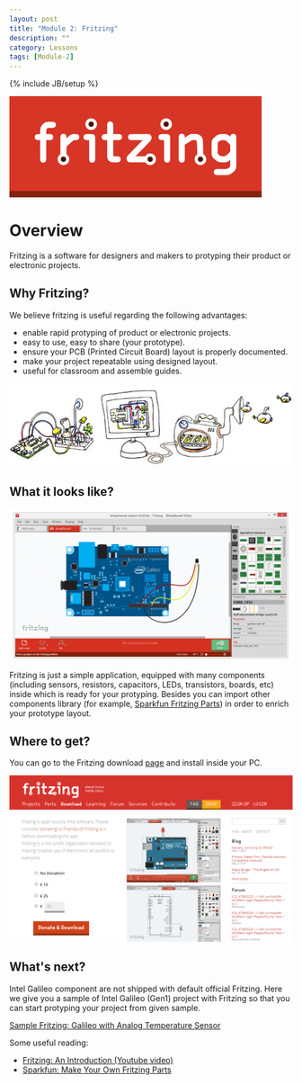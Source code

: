 ```yaml
---
layout: post
title: "Module 2: Fritzing"
description: ""
category: Lessons 
tags: [Module-2]
---
```

{% include JB/setup %}

![](/img/fritzing.png)

# Overview

Fritzing is a software for designers and makers to protyping their product or electronic projects. 

## Why Fritzing?

We believe fritzing is useful regarding the following advantages:

* enable rapid protyping of product or electronic projects.
* easy to use, easy to share (your prototype).
* ensure your PCB (Printed Circuit Board) layout is properly documented. 
* make your project repeatable using designed layout.
* useful for classroom and assemble guides. 

![](/img/fritzing-doodle.png)

## What it looks like?

![](/img/fritzing-ide.png)

Fritzing is just a simple application, equipped with many components (including sensors, resistors, capacitors, LEDs, transistors, boards, etc) inside which is ready for your protyping. Besides you can import other components library (for example, [Sparkfun Fritzing Parts](https://github.com/sparkfun/Fritzing_Parts)) in order to enrich your prototype layout. 

## Where to get?

You can go to the Fritzing download [page](http://fritzing.org/download/) and install inside your PC.

![](/img/fritzing-download-page.png)

## What's next?

Intel Galileo component are not shipped with default official Fritzing. Here we give you a sample of Intel Galileo (Gen1) project with Fritzing so that you can start protyping your project from given sample.

[Sample Fritzing: Galileo with Analog Temperature Sensor](https://mega.co.nz/#!ANU3CSjb!HmMxx-Dfj9RZIQKB55L3mi4p0nuHGm5RJ9E9HsVgO5g)

Some useful reading:

* [Fritzing: An Introduction (Youtube video)](https://www.youtube.com/watch?v=Hxhd4HKrWpg)
* [Sparkfun: Make Your Own Fritzing Parts](https://learn.sparkfun.com/tutorials/make-your-own-fritzing-parts)
